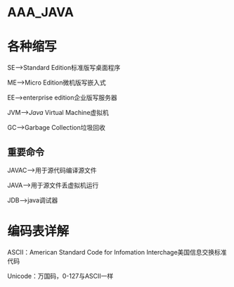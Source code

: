 # AAA_JAVA

# 各种缩写

SE-->Standard Edition标准版写桌面程序

ME-->Micro Edition微机版写嵌入式

EE-->enterprise edition企业版写服务器

JVM-->*Java* Virtual Machine虚拟机

GC-->Garbage Collection垃圾回收

## 重要命令

JAVAC-->用于源代码编译源文件

JAVA-->用于源文件丢虚拟机运行

JDB-->java调试器

# 编码表详解

ASCII：American Standard Code for Infomation Interchage美国信息交换标准代码

Unicode：万国码，0-127与ASCII一样



